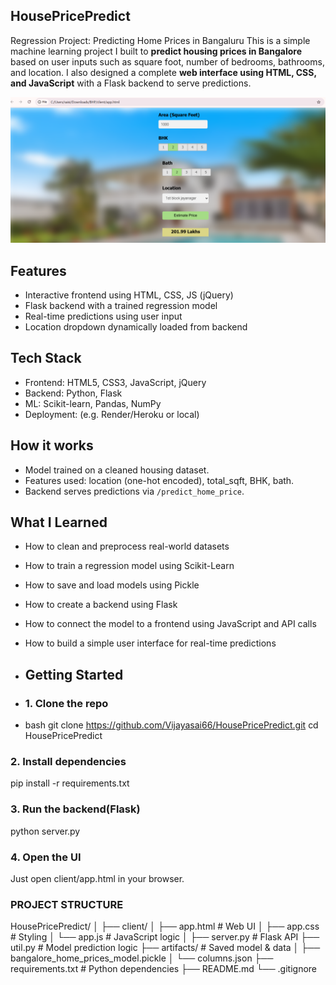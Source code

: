 ## HousePricePredict
Regression Project: Predicting Home Prices in Bangaluru
This is a simple machine learning project I built to **predict housing prices in Bangalore** based on user inputs such as square foot, number of bedrooms, bathrooms, and location. I also designed a complete **web interface using HTML, CSS, and JavaScript** with a Flask backend to serve predictions.

![App Screenshot](Screenshot.png)
## Features 
- Interactive frontend using HTML, CSS, JS (jQuery)
- Flask backend with a trained regression model
- Real-time predictions using user input
- Location dropdown dynamically loaded from backend
## Tech Stack
- Frontend: HTML5, CSS3, JavaScript, jQuery
- Backend: Python, Flask
- ML: Scikit-learn, Pandas, NumPy
- Deployment: (e.g. Render/Heroku or local)
## How it works
- Model trained on a cleaned housing dataset.
- Features used: location (one-hot encoded), total_sqft, BHK, bath.
- Backend serves predictions via `/predict_home_price`.
## What I Learned
- How to clean and preprocess real-world datasets
- How to train a regression model using Scikit-Learn
- How to save and load models using Pickle
- How to create a backend using Flask
- How to connect the model to a frontend using JavaScript and API calls
- How to build a simple user interface for real-time predictions

- ## Getting Started
- ### 1. Clone the repo
- bash git clone https://github.com/Vijayasai66/HousePricePredict.git
cd HousePricePredict
### 2. Install dependencies
pip install -r requirements.txt
### 3. Run the backend(Flask)
python server.py
### 4. Open the UI
Just open client/app.html in your browser.

### PROJECT STRUCTURE
HousePricePredict/
│
├── client/
│   ├── app.html       # Web UI
│   ├── app.css        # Styling
│   └── app.js         # JavaScript logic
│
├── server.py          # Flask API
├── util.py            # Model prediction logic
├── artifacts/         # Saved model & data
│   ├── bangalore_home_prices_model.pickle
│   └── columns.json
├── requirements.txt   # Python dependencies
├── README.md
└── .gitignore
